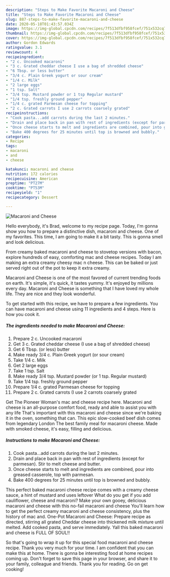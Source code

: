 ```yaml
---
description: "Steps to Make Favorite Macaroni and Cheese"
title: "Steps to Make Favorite Macaroni and Cheese"
slug: 887-steps-to-make-favorite-macaroni-and-cheese
date: 2020-05-18T01:43:57.034Z
image: https://img-global.cpcdn.com/recipes/7f513dfbf958fcef/751x532cq70/macaroni-and-cheese-recipe-main-photo.jpg
thumbnail: https://img-global.cpcdn.com/recipes/7f513dfbf958fcef/751x532cq70/macaroni-and-cheese-recipe-main-photo.jpg
cover: https://img-global.cpcdn.com/recipes/7f513dfbf958fcef/751x532cq70/macaroni-and-cheese-recipe-main-photo.jpg
author: Gordon Edwards
ratingvalue: 3.1
reviewcount: 4
recipeingredient:
- "2 c. Uncooked macaroni"
- "3 c. Grated cheddar cheese I use a bag of shredded cheese"
- "6 Tbsp. or less butter"
- "3/4 c. Plain Greek yogurt or sour cream"
- "1/4 c. Milk"
- "2 large eggs"
- "1 tsp. Salt"
- "3/4 tsp. Mustard powder or 1 tsp Regular mustard"
- "1/4 tsp. freshly ground pepper"
- "1/4 c. grated Parmesan cheese for topping"
- "2 c. Grated carrots I use 2 carrots coarsely grated"
recipeinstructions:
- "Cook pasta...add carrots during the last 2 minutes."
- "Drain and place back in pan with rest of ingredients (except for parmesan). Stir to melt cheese and butter."
- "Once cheese starts to melt and ingredients are combined, pour into greased casserole, top with parmesan."
- "Bake 400 degrees for 25 minutes until top is browned and bubbly."
categories:
- Recipe
tags:
- macaroni
- and
- cheese

katakunci: macaroni and cheese 
nutrition: 172 calories
recipecuisine: American
preptime: "PT27M"
cooktime: "PT53M"
recipeyield: "1"
recipecategory: Dessert

---
```



![Macaroni and Cheese](https://img-global.cpcdn.com/recipes/7f513dfbf958fcef/751x532cq70/macaroni-and-cheese-recipe-main-photo.jpg)

Hello everybody, it's Brad, welcome to my recipe page. Today, I'm gonna show you how to prepare a distinctive dish, macaroni and cheese. One of my favorites. This time, I am going to make it a bit tasty. This is gonna smell and look delicious.

From creamy baked macaroni and cheese to stovetop versions with bacon, explore hundreds of easy, comforting mac and cheese recipes. Today I am making an extra creamy cheesy mac n cheese. This can be baked or just served right out of the pot to keep it extra creamy.

Macaroni and Cheese is one of the most favored of current trending foods on earth. It's simple, it's quick, it tastes yummy. It's enjoyed by millions every day. Macaroni and Cheese is something that I have loved my whole life. They are nice and they look wonderful.


To get started with this recipe, we have to prepare a few ingredients. You can have macaroni and cheese using 11 ingredients and 4 steps. Here is how you cook it.

<!--inarticleads1-->

##### The ingredients needed to make Macaroni and Cheese:

1. Prepare 2 c. Uncooked macaroni
1. Get 3 c. Grated cheddar cheese (I use a bag of shredded cheese)
1. Get 6 Tbsp. (or less) butter
1. Make ready 3/4 c. Plain Greek yogurt (or sour cream)
1. Take 1/4 c. Milk
1. Get 2 large eggs
1. Take 1 tsp. Salt
1. Make ready 3/4 tsp. Mustard powder (or 1 tsp. Regular mustard)
1. Take 1/4 tsp. freshly ground pepper
1. Prepare 1/4 c. grated Parmesan cheese for topping
1. Prepare 2 c. Grated carrots (I use 2 carrots coarsely grated


Get The Pioneer Woman&#39;s mac and cheese recipe here. Macaroni and cheese is an all-purpose comfort food, ready and able to assist you with any life That&#39;s important with this macaroni and cheese since we&#39;re baking it in the oven, something that can. This epic slow-cooked beef dish comes from legendary London The best family meal for macaroni cheese. Made with smoked cheese, it&#39;s easy, filling and delicious. 

<!--inarticleads2-->

##### Instructions to make Macaroni and Cheese:

1. Cook pasta...add carrots during the last 2 minutes.
1. Drain and place back in pan with rest of ingredients (except for parmesan). Stir to melt cheese and butter.
1. Once cheese starts to melt and ingredients are combined, pour into greased casserole, top with parmesan.
1. Bake 400 degrees for 25 minutes until top is browned and bubbly.


This perfect baked macaroni cheese recipe comes with a creamy cheese sauce, a hint of mustard and uses leftover What do you get if you add cauliflower, cheese and macaroni? Make your own gooey, delicious macaroni and cheese with this no-fail macaroni and cheese You&#39;ll learn how to get the perfect creamy macaroni and cheese consistency, plus the history of mac and. One-Pot Macaroni and Cheese: Prepare recipe as directed, stirring all grated Cheddar cheese into thickened milk mixture until melted. Add cooked pasta, and serve immediately. Yall this baked macaroni and cheese is FULL OF SOUL!! 

So that's going to wrap it up for this special food macaroni and cheese recipe. Thank you very much for your time. I am confident that you can make this at home. There is gonna be interesting food at home recipes coming up. Don't forget to save this page in your browser, and share it to your family, colleague and friends. Thank you for reading. Go on get cooking!

